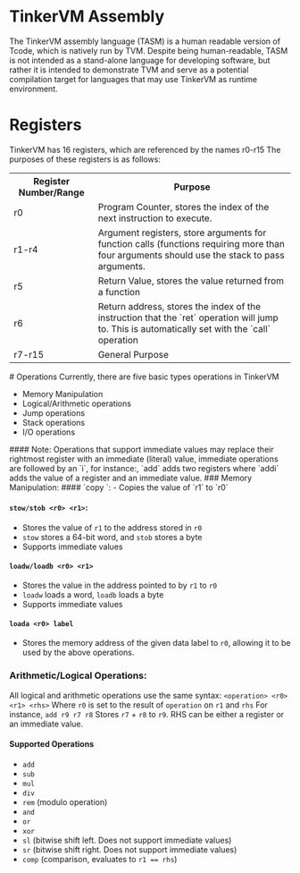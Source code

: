 # TinkerVM Assembly
The TinkerVM assembly language (TASM) is a human readable version of Tcode, which is natively run by TVM.  Despite being human-readable, TASM is not intended as a stand-alone language for developing software, but rather it is intended to demonstrate TVM and serve as a potential compilation target for languages that may use TinkerVM as runtime environment.
# Registers
TinkerVM has 16 registers, which are referenced by the names
r0-r15
The purposes of these registers is as follows:
<table>
<tr>
<th>Register Number/Range</th>
<th>Purpose</th>
</tr>
<tr>
<td>r0</td>
<td>Program Counter, stores the index of the next instruction to execute.</td>
</tr>
<tr>
<td>r1-r4</td>
<td>Argument registers, store arguments for function calls (functions requiring more than four arguments should use the stack to pass arguments.</td>
</tr>
<tr>
<td>r5</td>
<td>Return Value, stores the value returned from a function</td>
</tr>
<tr>
<td>r6</td>
<td>Return address, stores the index of the instruction that the `ret` operation will jump to. This is automatically set with the `call` operation</td>
</tr>
<tr>
<td>r7-r15</td>
<td>General Purpose</td>
</tr>
</table>
# Operations
Currently, there are five basic types operations in TinkerVM
<ul>
	<li>Memory Manipulation</li>
	<li>Logical/Arithmetic operations</li>
	<li>Jump operations</li>
	<li>Stack operations</li>
	<li>I/O operations</li>
</ul>
#### Note:
Operations that support immediate values may replace their rightmost register with an immediate (literal) value, immediate operations are followed by an `i`, for instance:,
`add` adds two registers where `addi` adds the value of a register and an immediate value.
### Memory Manipulation:
#### `copy <r0> <r1>`:
- Copies the value of `r1` to `r0`

#### `stow/stob <r0> <r1>`:
- Stores the value of `r1` to the address stored in `r0`
- `stow` stores a 64-bit word, and `stob` stores a byte
- Supports immediate values

#### `loadw/loadb <r0> <r1>`
- Stores the value in the address pointed to by `r1` to `r0`
- `loadw` loads a word, `loadb` loads a byte
- Supports immediate values

#### `loada <r0> label`
- Stores the memory address of the given data label to `r0`, allowing it to be used by the above operations.

### Arithmetic/Logical Operations:
All logical and arithmetic operations use the same syntax:
`<operation> <r0> <r1> <rhs>`
Where `r0` is set to the result of `operation` on `r1` and `rhs`
For instance, `add r9 r7 r8`
Stores `r7` + `r8` to `r9`. RHS can be either a register or an immediate value.
#### Supported Operations
- `add`
- `sub`
- `mul`
- `div`
- `rem` (modulo operation)
- `and`
- `or`
- `xor`
- `sl` (bitwise shift left. Does not support immediate values)
- `sr` (bitwise shift right. Does not support immediate values)
- `comp` (comparison, evaluates to `r1 == rhs`)